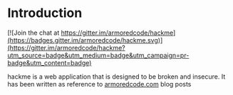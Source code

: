# Introduction

[![Join the chat at https://gitter.im/armoredcode/hackme](https://badges.gitter.im/armoredcode/hackme.svg)](https://gitter.im/armoredcode/hackme?utm_source=badge&utm_medium=badge&utm_campaign=pr-badge&utm_content=badge)

hackme is a web application that is designed to be broken and insecure. It has
been written as reference to [armoredcode.com](http://armoredcode.com) blog
posts
